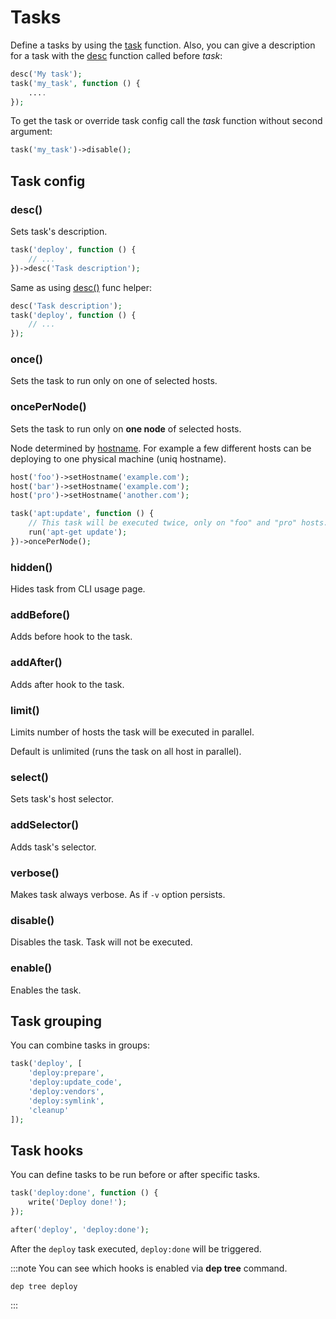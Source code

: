 # Tasks

Define a tasks by using the [task](api.md#task) function. Also, you can give a description
for a task with the [desc](api.md#desc) function called before _task_:

```php
desc('My task');
task('my_task', function () {
    ....
});
```

To get the task or override task config call the _task_ function without second argument:

```php
task('my_task')->disable();
```

## Task config

### desc()

Sets task's description.

```php
task('deploy', function () {
    // ...
})->desc('Task description');
```

Same as using [desc()](api.md#desc) func helper:

```php
desc('Task description');
task('deploy', function () {
    // ...
});
```

### once()

Sets the task to run only on one of selected hosts.

### oncePerNode()

Sets the task to run only on **one node** of selected hosts.

Node determined by [hostname](hosts.md#hostname). For example a few different
hosts can be deploying to one physical machine (uniq hostname).

```php
host('foo')->setHostname('example.com');
host('bar')->setHostname('example.com');
host('pro')->setHostname('another.com');

task('apt:update', function () {
    // This task will be executed twice, only on "foo" and "pro" hosts.
    run('apt-get update');
})->oncePerNode();
```

### hidden()

Hides task from CLI usage page.

### addBefore()

Adds before hook to the task.

### addAfter()

Adds after hook to the task.

### limit()

Limits number of hosts the task will be executed in parallel.

Default is unlimited (runs the task on all host in parallel).

### select()

Sets task's host selector.

### addSelector()

Adds task's selector.

### verbose()

Makes task always verbose. As if `-v` option persists.

### disable()

Disables the task. Task will not be executed.

### enable()

Enables the task.

## Task grouping

You can combine tasks in groups:

```php
task('deploy', [
    'deploy:prepare',
    'deploy:update_code',
    'deploy:vendors',
    'deploy:symlink',
    'cleanup'
]);
```

## Task hooks

You can define tasks to be run before or after specific tasks.

```php
task('deploy:done', function () {
    write('Deploy done!');
});

after('deploy', 'deploy:done');
```

After the `deploy` task executed, `deploy:done` will be triggered.

:::note
You can see which hooks is enabled via **dep tree** command.

```
dep tree deploy
```

:::
